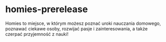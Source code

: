 # homies-prerelease
 Homies to miejsce, w którym możesz poznać uroki nauczania domowego, poznawać ciekawe osoby, rozwijać pasje i zainteresowania, a także czerpać przyjemność z nauki!
